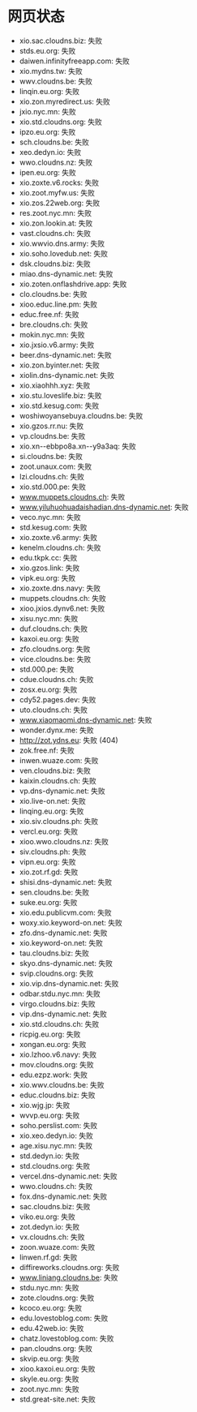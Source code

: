# 网页状态
- xio.sac.cloudns.biz: 失败
- stds.eu.org: 失败
- daiwen.infinityfreeapp.com: 失败
- xio.mydns.tw: 失败
- wwv.cloudns.be: 失败
- linqin.eu.org: 失败
- xio.zon.myredirect.us: 失败
- jxio.nyc.mn: 失败
- xio.std.cloudns.org: 失败
- ipzo.eu.org: 失败
- sch.cloudns.be: 失败
- xeo.dedyn.io: 失败
- wwo.cloudns.nz: 失败
- ipen.eu.org: 失败
- xio.zoxte.v6.rocks: 失败
- xio.zoot.myfw.us: 失败
- xio.zos.22web.org: 失败
- res.zoot.nyc.mn: 失败
- xio.zon.lookin.at: 失败
- vast.cloudns.ch: 失败
- xio.wwvio.dns.army: 失败
- xio.soho.lovedub.net: 失败
- dsk.cloudns.biz: 失败
- miao.dns-dynamic.net: 失败
- xio.zoten.onflashdrive.app: 失败
- clo.cloudns.be: 失败
- xioo.educ.line.pm: 失败
- educ.free.nf: 失败
- bre.cloudns.ch: 失败
- mokin.nyc.mn: 失败
- xio.jxsio.v6.army: 失败
- beer.dns-dynamic.net: 失败
- xio.zon.byinter.net: 失败
- xiolin.dns-dynamic.net: 失败
- xio.xiaohhh.xyz: 失败
- xio.stu.loveslife.biz: 失败
- xio.std.kesug.com: 失败
- woshiwoyansebuya.cloudns.be: 失败
- xio.gzos.rr.nu: 失败
- vp.cloudns.be: 失败
- xio.xn--ebbpo8a.xn--y9a3aq: 失败
- si.cloudns.be: 失败
- zoot.unaux.com: 失败
- lzi.cloudns.ch: 失败
- xio.std.000.pe: 失败
- www.muppets.cloudns.ch: 失败
- www.yiluhuohuadaishadian.dns-dynamic.net: 失败
- veco.nyc.mn: 失败
- std.kesug.com: 失败
- xio.zoxte.v6.army: 失败
- kenelm.cloudns.ch: 失败
- edu.tkpk.cc: 失败
- xio.gzos.link: 失败
- vipk.eu.org: 失败
- xio.zoxte.dns.navy: 失败
- muppets.cloudns.ch: 失败
- xioo.jxios.dynv6.net: 失败
- xisu.nyc.mn: 失败
- duf.cloudns.ch: 失败
- kaxoi.eu.org: 失败
- zfo.cloudns.org: 失败
- vice.cloudns.be: 失败
- std.000.pe: 失败
- cdue.cloudns.ch: 失败
- zosx.eu.org: 失败
- cdy52.pages.dev: 失败
- uto.cloudns.ch: 失败
- www.xiaomaomi.dns-dynamic.net: 失败
- wonder.dynx.me: 失败
- http://zot.ydns.eu: 失败 (404)
- zok.free.nf: 失败
- inwen.wuaze.com: 失败
- ven.cloudns.biz: 失败
- kaixin.cloudns.ch: 失败
- vp.dns-dynamic.net: 失败
- xio.live-on.net: 失败
- linqing.eu.org: 失败
- xio.siv.cloudns.ph: 失败
- vercl.eu.org: 失败
- xioo.wwo.cloudns.nz: 失败
- siv.cloudns.ph: 失败
- vipn.eu.org: 失败
- xio.zot.rf.gd: 失败
- shisi.dns-dynamic.net: 失败
- sen.cloudns.be: 失败
- suke.eu.org: 失败
- xio.edu.publicvm.com: 失败
- woxy.xio.keyword-on.net: 失败
- zfo.dns-dynamic.net: 失败
- xio.keyword-on.net: 失败
- tau.cloudns.biz: 失败
- skyo.dns-dynamic.net: 失败
- svip.cloudns.org: 失败
- xio.vip.dns-dynamic.net: 失败
- odbar.stdu.nyc.mn: 失败
- virgo.cloudns.biz: 失败
- vip.dns-dynamic.net: 失败
- xio.std.cloudns.ch: 失败
- ricpig.eu.org: 失败
- xongan.eu.org: 失败
- xio.lzhoo.v6.navy: 失败
- mov.cloudns.org: 失败
- edu.ezpz.work: 失败
- xio.wwv.cloudns.be: 失败
- educ.cloudns.biz: 失败
- xio.wjg.jp: 失败
- wvvp.eu.org: 失败
- soho.perslist.com: 失败
- xio.xeo.dedyn.io: 失败
- age.xisu.nyc.mn: 失败
- std.dedyn.io: 失败
- std.cloudns.org: 失败
- vercel.dns-dynamic.net: 失败
- wwo.cloudns.ch: 失败
- fox.dns-dynamic.net: 失败
- sac.cloudns.biz: 失败
- viko.eu.org: 失败
- zot.dedyn.io: 失败
- vx.cloudns.ch: 失败
- zoon.wuaze.com: 失败
- linwen.rf.gd: 失败
- diffireworks.cloudns.org: 失败
- www.liniang.cloudns.be: 失败
- stdu.nyc.mn: 失败
- zote.cloudns.org: 失败
- kcoco.eu.org: 失败
- edu.lovestoblog.com: 失败
- edu.42web.io: 失败
- chatz.lovestoblog.com: 失败
- pan.cloudns.org: 失败
- skvip.eu.org: 失败
- xioo.kaxoi.eu.org: 失败
- skyle.eu.org: 失败
- zoot.nyc.mn: 失败
- std.great-site.net: 失败
